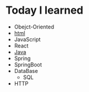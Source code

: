 # Today I learned 

- Obejct-Oriented
- [html](./HTML/)
- JavaScript
- React
- [Java](./Java/)
- Spring 
- SpringBoot
- DataBase
    - SQL
- HTTP    
